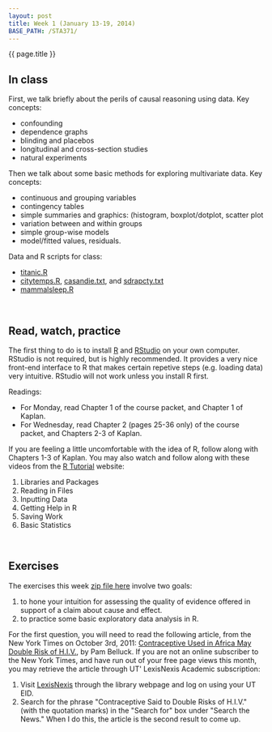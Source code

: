 ```yaml
---
layout: post
title: Week 1 (January 13-19, 2014)
BASE_PATH: /STA371/
---
```

{{ page.title }}


In class
--------

First, we talk briefly about the perils of causal reasoning using data.  Key concepts: 
* confounding
* dependence graphs
* blinding and placebos
* longitudinal and cross-section studies
* natural experiments

Then we talk about some basic methods for exploring multivariate data. Key concepts:
* continuous and grouping variables
* contingency tables
* simple summaries and graphics: (histogram, boxplot/dotplot, scatter plot
* variation between and within groups
* simple group-wise models
* model/fitted values, residuals.

Data and R scripts for class: 
* [titanic.R](http://jgscott.github.com/STA371/r/titanic.R)
* [citytemps.R](http://jgscott.github.com/STA371/r/citytemps.R), [casandie.txt](http://jgscott.github.com/STA371/data/casandie.txt), and [sdrapcty.txt](http://jgscott.github.com/STA371/data/sdrapcty.txt)
* [mammalsleep.R](http://jgscott.github.com/STA371/r/mammalsleep.R)

<br>


Read, watch, practice
---------------------

The first thing to do is to install [R](http://www.r-project.org) and [RStudio](http://www.rstudio.org) on your own computer.  RStudio is not required, but is highly recommended.  It provides a very nice front-end interface to R that makes certain repetive steps (e.g. loading data) very intuitive.  RStudio will not work unless you install R first.

Readings:
* For Monday, read Chapter 1 of the course packet, and Chapter 1 of Kaplan.
* For Wednesday, read Chapter 2 (pages 25-36 only) of the course packet, and Chapters 2-3 of Kaplan.

If you are feeling a little uncomfortable with the idea of R, follow along with Chapters 1-3 of Kaplan.  You may also watch and follow along with these videos from the [R Tutorial](http://dist.stat.tamu.edu/pub/rvideos/) website:
1. Libraries and Packages
2. Reading in Files
3. Inputting Data
4. Getting Help in R
5. Saving Work
6. Basic Statistics



<br>

Exercises
---------
The exercises this week [zip file here](http://jgscott.github.com/STA371/exercises/exercises01.zip) involve two goals:
1) to hone your intuition for assessing the quality of evidence offered in support of a claim about cause and effect.
2) to practice some basic exploratory data analysis in R.

For the first question, you will need to read the following article, from the New York Times on October 3rd, 2011:
[Contraceptive Used in Africa May Double Risk of H.I.V.](http://www.nytimes.com/2011/10/04/health/04hiv.html), by Pam Belluck. If you are not an online subscriber to the New York Times, and have run out of your free page views this month, you may retrieve the article through UT&apos; LexisNexis Academic subscription:
1. Visit [LexisNexis](http://ezproxy.lib.utexas.edu/login?url=http://www.lexisnexis.com/us/lnacademic/) through the library webpage and log on using your UT EID.
2. Search for the phrase &quot;Contraceptive Said to Double Risks of H.I.V.&quot; (with the quotation marks) in the &quot;Search for&quot; box under &quot;Search the News.&quot;  When I do this, the article is the second result to come up.
